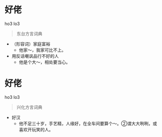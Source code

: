 # 好佬
ho3 lo3
> 东台方言词典
- （形容词）家庭富裕
  - 他家～，我家可比不上。
- 用反话嘲讽品行不好的人
  - 他是个大～，相处要当心。

# 好佬
ho3 lo3
> 兴化方言词典
- 好汉
  - 他不足三十岁，手艺精，人缘好，在全车间要算个～。②谓大大咧咧，或喜欢开玩笑的人。
